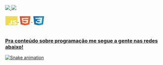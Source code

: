 <div>
  <a href="https://github.com/vitor-domingos">
  <img height="180em" src="https://github-readme-stats.vercel.app/api?username=vitor-domingos&show_icons=true&theme=codeSTACKr&yinclude_all_commits=true&count_private=true"/>
  <img height="180em" src="https://github-readme-stats.vercel.app/api/top-langs/?username=vitor-domingos&layout=compact&langs_count=6&theme=calm">
</div>
<div style="display: inline_block"><br>
  <img align="center" alt="Js" height="30" width="40" src="https://raw.githubusercontent.com/devicons/devicon/master/icons/javascript/javascript-plain.svg">
  <img align="center" alt="HTML" height="30" width="40" src="https://raw.githubusercontent.com/devicons/devicon/master/icons/html5/html5-original.svg">
  <img align="center" alt="CSS" height="30" width="40" src="https://raw.githubusercontent.com/devicons/devicon/master/icons/css3/css3-original.svg">
</div>
 
 <br>
 
  ### Pra conteúdo sobre programação me segue a gente nas redes abaixo!
 
<div> 
  
  ![Snake animation](https://github.com/vitor-domingos/vitor-domingos/blob/output/github-contribution-grid-snake.svg)

</div>
